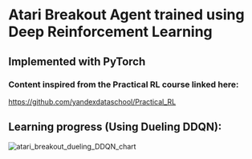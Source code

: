 # Atari Breakout Agent trained using Deep Reinforcement Learning

## Implemented with PyTorch

### Content inspired from the Practical RL course linked here:
https://github.com/yandexdataschool/Practical_RL

## Learning progress (Using Dueling DDQN):
![atari_breakout_dueling_DDQN_chart](https://user-images.githubusercontent.com/67729558/191192623-6d229bf6-5ae0-45fc-bb7b-2eb52336b67e.png)

